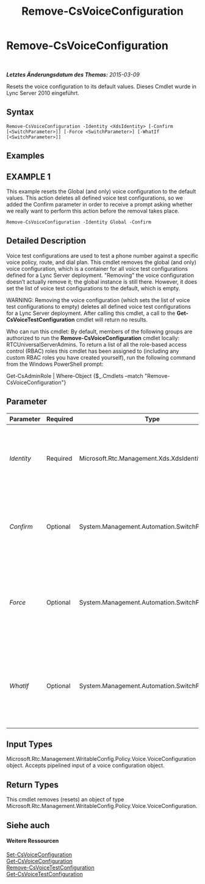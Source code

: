 ﻿---
title: Remove-CsVoiceConfiguration
TOCTitle: Remove-CsVoiceConfiguration
ms:assetid: 9b173dde-fa8e-4966-aa58-deff34625560
ms:mtpsurl: https://technet.microsoft.com/de-de/library/Gg398804(v=OCS.15)
ms:contentKeyID: 49294873
ms.date: 05/19/2016
mtps_version: v=OCS.15
ms.translationtype: HT
---

# Remove-CsVoiceConfiguration

 

_**Letztes Änderungsdatum des Themas:** 2015-03-09_

Resets the voice configuration to its default values. Dieses Cmdlet wurde in Lync Server 2010 eingeführt.

## Syntax

    Remove-CsVoiceConfiguration -Identity <XdsIdentity> [-Confirm [<SwitchParameter>]] [-Force <SwitchParameter>] [-WhatIf [<SwitchParameter>]]

## Examples

## EXAMPLE 1

This example resets the Global (and only) voice configuration to the default values. This action deletes all defined voice test configurations, so we added the Confirm parameter in order to receive a prompt asking whether we really want to perform this action before the removal takes place.

    Remove-CsVoiceConfiguration -Identity Global -Confirm

## Detailed Description

Voice test configurations are used to test a phone number against a specific voice policy, route, and dial plan. This cmdlet removes the global (and only) voice configuration, which is a container for all voice test configurations defined for a Lync Server deployment. "Removing" the voice configuration doesn’t actually remove it; the global instance is still there. However, it does set the list of voice test configurations to the default, which is empty.

WARNING: Removing the voice configuration (which sets the list of voice test configurations to empty) deletes all defined voice test configurations for a Lync Server deployment. After calling this cmdlet, a call to the **Get-CsVoiceTestConfiguration** cmdlet will return no results.

Who can run this cmdlet: By default, members of the following groups are authorized to run the **Remove-CsVoiceConfiguration** cmdlet locally: RTCUniversalServerAdmins. To return a list of all the role-based access control (RBAC) roles this cmdlet has been assigned to (including any custom RBAC roles you have created yourself), run the following command from the Windows PowerShell prompt:

Get-CsAdminRole | Where-Object {$\_.Cmdlets –match "Remove-CsVoiceConfiguration"}

## Parameter


<table>
<colgroup>
<col style="width: 25%" />
<col style="width: 25%" />
<col style="width: 25%" />
<col style="width: 25%" />
</colgroup>
<thead>
<tr class="header">
<th>Parameter</th>
<th>Required</th>
<th>Type</th>
<th>Description</th>
</tr>
</thead>
<tbody>
<tr class="odd">
<td><p><em>Identity</em></p></td>
<td><p>Required</p></td>
<td><p>Microsoft.Rtc.Management.Xds.XdsIdentity</p></td>
<td><p>The scope of the voice configuration to remove. This value must be Global.</p></td>
</tr>
<tr class="even">
<td><p><em>Confirm</em></p></td>
<td><p>Optional</p></td>
<td><p>System.Management.Automation.SwitchParameter</p></td>
<td><p>Fordert Sie vor der Ausführung des Befehls zum Bestätigen auf.</p></td>
</tr>
<tr class="odd">
<td><p><em>Force</em></p></td>
<td><p>Optional</p></td>
<td><p>System.Management.Automation.SwitchParameter</p></td>
<td><p>Suppresses any confirmation prompts that would otherwise be displayed before making changes.</p></td>
</tr>
<tr class="even">
<td><p><em>WhatIf</em></p></td>
<td><p>Optional</p></td>
<td><p>System.Management.Automation.SwitchParameter</p></td>
<td><p>Beschreibt die Auswirkungen einer Ausführung des Befehls, ohne den Befehl tatsächlich auszuführen.</p></td>
</tr>
</tbody>
</table>


## Input Types

Microsoft.Rtc.Management.WritableConfig.Policy.Voice.VoiceConfiguration object. Accepts pipelined input of a voice configuration object.

## Return Types

This cmdlet removes (resets) an object of type Microsoft.Rtc.Management.WritableConfig.Policy.Voice.VoiceConfiguration.

## Siehe auch

#### Weitere Ressourcen

[Set-CsVoiceConfiguration](set-csvoiceconfiguration.md)  
[Get-CsVoiceConfiguration](get-csvoiceconfiguration.md)  
[Remove-CsVoiceTestConfiguration](remove-csvoicetestconfiguration.md)  
[Get-CsVoiceTestConfiguration](get-csvoicetestconfiguration.md)

